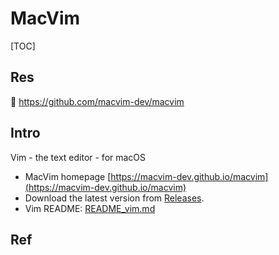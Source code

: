 # MacVim

[TOC]



## Res
🚧 https://github.com/macvim-dev/macvim



## Intro
Vim - the text editor - for macOS
- MacVim homepage [https://macvim-dev.github.io/macvim](https://macvim-dev.github.io/macvim)
- Download the latest version from [Releases](https://github.com/macvim-dev/macvim/releases/latest).
- Vim README: [README_vim.md](https://github.com/macvim-dev/macvim/blob/master/README_vim.md)



## Ref


